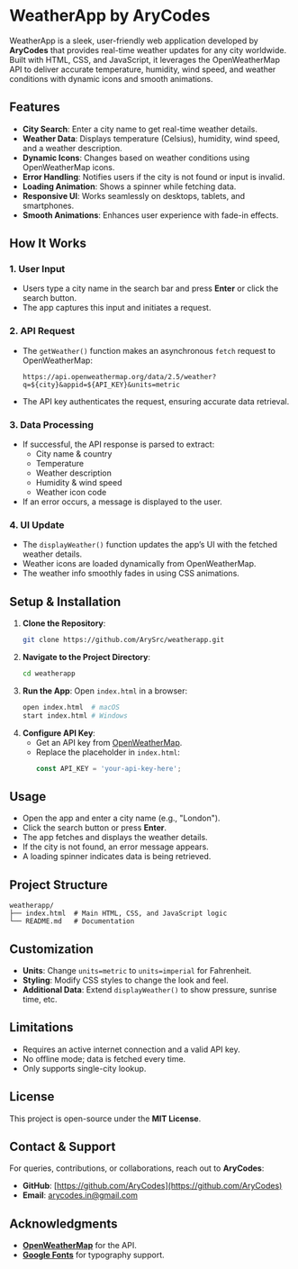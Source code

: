 # WeatherApp by AryCodes

WeatherApp is a sleek, user-friendly web application developed by **AryCodes** that provides real-time weather updates for any city worldwide. Built with HTML, CSS, and JavaScript, it leverages the OpenWeatherMap API to deliver accurate temperature, humidity, wind speed, and weather conditions with dynamic icons and smooth animations.

## Features

- **City Search**: Enter a city name to get real-time weather details.
- **Weather Data**: Displays temperature (Celsius), humidity, wind speed, and a weather description.
- **Dynamic Icons**: Changes based on weather conditions using OpenWeatherMap icons.
- **Error Handling**: Notifies users if the city is not found or input is invalid.
- **Loading Animation**: Shows a spinner while fetching data.
- **Responsive UI**: Works seamlessly on desktops, tablets, and smartphones.
- **Smooth Animations**: Enhances user experience with fade-in effects.

## How It Works

### 1. User Input
- Users type a city name in the search bar and press **Enter** or click the search button.
- The app captures this input and initiates a request.

### 2. API Request
- The `getWeather()` function makes an asynchronous `fetch` request to OpenWeatherMap:
  ```
  https://api.openweathermap.org/data/2.5/weather?q=${city}&appid=${API_KEY}&units=metric
  ```
- The API key authenticates the request, ensuring accurate data retrieval.

### 3. Data Processing
- If successful, the API response is parsed to extract:
  - City name & country
  - Temperature
  - Weather description
  - Humidity & wind speed
  - Weather icon code
- If an error occurs, a message is displayed to the user.

### 4. UI Update
- The `displayWeather()` function updates the app’s UI with the fetched weather details.
- Weather icons are loaded dynamically from OpenWeatherMap.
- The weather info smoothly fades in using CSS animations.

## Setup & Installation

1. **Clone the Repository**:
   ```bash
   git clone https://github.com/ArySrc/weatherapp.git
   ```
2. **Navigate to the Project Directory**:
   ```bash
   cd weatherapp
   ```
3. **Run the App**:
   Open `index.html` in a browser:
   ```bash
   open index.html  # macOS
   start index.html # Windows
   ```
4. **Configure API Key**:
   - Get an API key from [OpenWeatherMap](https://openweathermap.org/).
   - Replace the placeholder in `index.html`:
     ```javascript
     const API_KEY = 'your-api-key-here';
     ```

## Usage

- Open the app and enter a city name (e.g., "London").
- Click the search button or press **Enter**.
- The app fetches and displays the weather details.
- If the city is not found, an error message appears.
- A loading spinner indicates data is being retrieved.

## Project Structure

```
weatherapp/
├── index.html  # Main HTML, CSS, and JavaScript logic
└── README.md   # Documentation
```

## Customization

- **Units**: Change `units=metric` to `units=imperial` for Fahrenheit.
- **Styling**: Modify CSS styles to change the look and feel.
- **Additional Data**: Extend `displayWeather()` to show pressure, sunrise time, etc.

## Limitations

- Requires an active internet connection and a valid API key.
- No offline mode; data is fetched every time.
- Only supports single-city lookup.

## License

This project is open-source under the **MIT License**.

## Contact & Support

For queries, contributions, or collaborations, reach out to **AryCodes**:

- **GitHub**: [https://github.com/AryCodes](https://github.com/AryCodes)
- **Email**: [arycodes.in@gmail.com](mailto:arycodes.in@gmail.com)

## Acknowledgments

- **[OpenWeatherMap](https://openweathermap.org/)** for the API.
- **[Google Fonts](https://fonts.google.com/)** for typography support.


